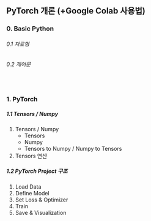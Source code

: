 ## PyTorch 개론 (+Google Colab 사용법)

### 0. Basic Python

###### 0.1 자료형

###### 0.2 제어문

<br>

### 1. PyTorch

##### 1.1 Tensors / Numpy

1. Tensors / Numpy
   * Tensors
   * Numpy
   * Tensors to Numpy / Numpy to Tensors
2. Tensors 연산

##### 1.2 PyTorch Project 구조

1. Load Data
2. Define Model
3. Set Loss & Optimizer
4. Train
5. Save & Visualization

<br>
